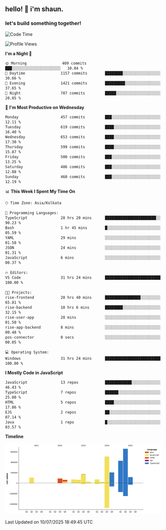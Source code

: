 ## hello! 👋 i'm shaun. 
### let's build something together!
<!--START_SECTION:waka-->
![Code Time](http://img.shields.io/badge/Code%20Time-319%20hrs%2036%20mins-blue)

![Profile Views](http://img.shields.io/badge/Profile%20Views-0-blue)

**I'm a Night 🦉** 

```text
🌞 Morning                409 commits         ███░░░░░░░░░░░░░░░░░░░░░░   10.84 % 
🌆 Daytime                1157 commits        ████████░░░░░░░░░░░░░░░░░   30.66 % 
🌃 Evening                1421 commits        █████████░░░░░░░░░░░░░░░░   37.65 % 
🌙 Night                  787 commits         █████░░░░░░░░░░░░░░░░░░░░   20.85 % 
```
📅 **I'm Most Productive on Wednesday** 

```text
Monday                   457 commits         ███░░░░░░░░░░░░░░░░░░░░░░   12.11 % 
Tuesday                  619 commits         ████░░░░░░░░░░░░░░░░░░░░░   16.40 % 
Wednesday                653 commits         ████░░░░░░░░░░░░░░░░░░░░░   17.30 % 
Thursday                 599 commits         ████░░░░░░░░░░░░░░░░░░░░░   15.87 % 
Friday                   500 commits         ███░░░░░░░░░░░░░░░░░░░░░░   13.25 % 
Saturday                 486 commits         ███░░░░░░░░░░░░░░░░░░░░░░   12.88 % 
Sunday                   460 commits         ███░░░░░░░░░░░░░░░░░░░░░░   12.19 % 
```


📊 **This Week I Spent My Time On** 

```text
🕑︎ Time Zone: Asia/Kolkata

💬 Programming Languages: 
TypeScript               28 hrs 20 mins      ███████████████████████░░   90.23 % 
Bash                     1 hr 45 mins        █░░░░░░░░░░░░░░░░░░░░░░░░   05.59 % 
YAML                     29 mins             ░░░░░░░░░░░░░░░░░░░░░░░░░   01.58 % 
JSON                     24 mins             ░░░░░░░░░░░░░░░░░░░░░░░░░   01.31 % 
JavaScript               6 mins              ░░░░░░░░░░░░░░░░░░░░░░░░░   00.37 % 

🔥 Editors: 
VS Code                  31 hrs 24 mins      █████████████████████████   100.00 % 

🐱‍💻 Projects: 
rise-frontend            20 hrs 40 mins      ████████████████░░░░░░░░░   65.81 % 
rise-backend             10 hrs 6 mins       ████████░░░░░░░░░░░░░░░░░   32.15 % 
rise-user-app            28 mins             ░░░░░░░░░░░░░░░░░░░░░░░░░   01.50 % 
rise-app-backend         8 mins              ░░░░░░░░░░░░░░░░░░░░░░░░░   00.48 % 
pos-connector            0 secs              ░░░░░░░░░░░░░░░░░░░░░░░░░   00.05 % 

💻 Operating System: 
Windows                  31 hrs 24 mins      █████████████████████████   100.00 % 
```

**I Mostly Code in JavaScript** 

```text
JavaScript               13 repos            ████████████░░░░░░░░░░░░░   46.43 % 
TypeScript               7 repos             ██████░░░░░░░░░░░░░░░░░░░   25.00 % 
HTML                     5 repos             ████░░░░░░░░░░░░░░░░░░░░░   17.86 % 
EJS                      2 repos             ██░░░░░░░░░░░░░░░░░░░░░░░   07.14 % 
Java                     1 repo              █░░░░░░░░░░░░░░░░░░░░░░░░   03.57 % 
```



**Timeline**

![Lines of Code chart](https://raw.githubusercontent.com/ShaunDaniel/ShaunDaniel/main/assets/bar_graph.png)


 Last Updated on 10/07/2025 18:49:45 UTC
<!--END_SECTION:waka-->

